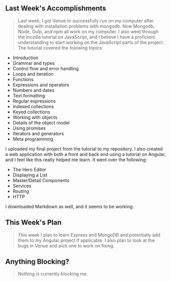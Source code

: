 <h2>Last Week's Accomplishments</h2>

<blockquote>
  <p>Last week, I got Venue to successfully run on my computer after dealing with installation problems with mongodb. Now Mongodb, Node, Gulp, and npm all work on my computer. I also went through the mozilla tutorial on JavaScript, and I believe I have a proficient understanding to start working on the JavaScript parts of the project. The tutorial covered the folowing topics:</p>
</blockquote>

<ul>
<li>Introduction
<li>Grammar and types</li>
<li>Control flow and error handling</li>
<li>Loops and iteration</li>
<li>Functions</li>
<li>Expressions and operators</li>
<li>Numbers and dates</li>
<li>Text formatting</li>
<li>Regular expressions</li>
<li>Indexed collections</li>
<li>Keyed collections</li>
<li>Working with objects</li>
<li>Details of the object model</li>
<li>Using promises</li>
<li>Iterators and generators</li>
<li>Meta programming</li>
 </ul>

<p>I uploaded my final project from the tutorial to my repository. I also created a web application with both a front and back end using a tutorial on Angular, and I feel like this really helped me learn. It went over the following:
<ul>
 <li>The Hero Editor</li>
 <li>Displaying a List</li>
 <li>Master/Detail Components</li>
 <li>Services</li>
 <li>Routing</li>
 <li>HTTP</li>
</ul>
 </p>

<p>I downloaded Markdown as well, and it seems to be working. </p>

<h2>This Week's Plan</h2>

<blockquote>
  <p>This week I plan to learn Express and MongoDB and potentially add them to my Angular project if applicable. I also plan to look at the bugs in Venue and pick one to work on fixing. </p>
</blockquote>

<h2>Anything Blocking?</h2>

<blockquote>
  <p>Nothing is currently blocking me.</p>
</blockquote>
